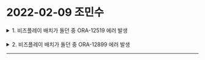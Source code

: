 # 2022-02-09 조민수

<details>
<summary>1. 비즈플레이 배치가 돌던 중 ORA-12519 에러 발생</summary>

```log
Error updating database.
Cause: org.springframework.jdbc.CannotGetJdbcConnectionException:
Could not get JDBC Connection; nested exception is java.sql.SQLException:
Listener refused the connection with the following error:
ORA-12519, TNS:no appropriate service handler found
```

##### 사유 : 오라클이 처리하는 프로세스의 수가 적게 설정되어 발생

<br>

##### 해결 : 오라클의 프로세스 수 증가

- 프로세스 수량 확인

```sql
SELECT * FROM V$RESOURCE_LIMIT WHERE RESOURCE_NAME = 'processes';
```
![1.png](img/1.png)

<br>

- 프로세스 수량 증가(100 -> 300)

```sql
ALTER SYSTEM SET PROCESSES=300 SCOPE=SPFILE;
```

<br>

- 오라클 재실행

```bash
docker restart oracle
```

</details>

<br>

<details>
<summary>2. 비즈플레이 배치가 돌던 중 ORA-12899 에러 발생</summary>

```log
java.sql.SQLException:
ORA-12899: value too large for column "LETECH"."BP_0411A"."APPR_CONT" (actual: 1110, maximum: 1000)
```

##### 사유 : 비즈플레이 API의 컬럼정의서에 APPR_CONT는 VARCHAR2(1000)으로 되어 있었으나 실제 수신받은 데이터는 이를 초과하여 에러 발생 

<br>

##### 해결 : 컬럼의 사이즈 증가

- 프로세스 수량 증가(1000 -> 2000)

```sql
ALTER TABLE BP_0411A MODIFY (APPR_CONT VARCHAR2(2000));
```

</details>

---